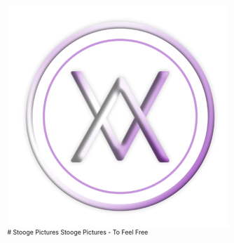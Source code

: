 <img src="https://github.com/aionstech/stooge/blob/main/images/sp2.png" alt="Italian Trulli">
# Stooge Pictures
Stooge Pictures - To Feel Free
